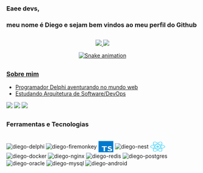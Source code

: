 ### Eaee devs,
### meu nome é Diego e sejam bem vindos ao meu perfil do Github

##

<div align="center">
  <a href="https://github.com/sempredrf">
  <img height="180em" src="https://github-readme-stats.vercel.app/api?username=sempredrf&show_icons=true&theme=dracula&include_all_commits=true&count_private=true"/>
  <img height="180em" src="https://github-readme-stats.vercel.app/api/top-langs/?username=sempredrf&layout=compact&langs_count=7&theme=dracula"/>
    
  ![Snake animation](https://github.com/sempredrf/sempredrf/blob/output/github-contribution-grid-snake.svg)
</div>
  
##

### Sobre mim
- Programador Delphi aventurando no mundo web
- Estudando Arquitetura de Software/DevOps

<div>   
  <a href="https://www.linkedin.com/in/sempredrf" target="_blank"><img src="https://img.shields.io/badge/-LinkedIn-%230077B5?style=for-the-badge&logo=linkedin&logoColor=white" target="_blank"></a>  
  <a href = "mailto:sempredrf@gmail.com"><img src="https://img.shields.io/badge/-Gmail-%23333?style=for-the-badge&logo=gmail&logoColor=white" target="_blank"></a>
  <a href="https://instagram.com/sempredrf" target="_blank"><img src="https://img.shields.io/badge/-Instagram-%23E4405F?style=for-the-badge&logo=instagram&logoColor=white" target="_blank"></a> 	 
</div>
  
##  
### Ferramentas e Tecnologias
<div style="display: inline_block"><br>  
  <img align="center" alt="diego-delphi" height="40" width="40" title="Delphi" src="https://upload.wikimedia.org/wikipedia/commons/b/bd/Delphi_Language_Logo.png" />
  <img align="center" alt="diego-firemonkey" height="40" width="40" title="Firemonkey" src="https://upload.wikimedia.org/wikipedia/en/thumb/c/cb/FireMonkeyLogo.svg/1024px-FireMonkeyLogo.svg.png" />
  <img align="center" alt="diego-Ts" height="30" width="40" title="TypeScript" src="https://raw.githubusercontent.com/devicons/devicon/master/icons/typescript/typescript-plain.svg">
  <img align="center" alt="diego-nest" height="40" width="40" title="NestJS" src="https://cdn.jsdelivr.net/gh/devicons/devicon/icons/nestjs/nestjs-plain.svg" />
  <img align="center" alt="diego-React" height="30" width="40" title="React" src="https://raw.githubusercontent.com/devicons/devicon/master/icons/react/react-original.svg">      
  <img align="center" alt="diego-docker" height="40" width="40" title="Docker" src="https://cdn.jsdelivr.net/gh/devicons/devicon/icons/docker/docker-original.svg" />
  <img align="center" alt="diego-nginx" height="40" width="40" title="Nginx" src="https://cdn.jsdelivr.net/gh/devicons/devicon/icons/nginx/nginx-original.svg" />
  <img align="center" alt="diego-redis" height="40" width="40" title="Redis" src="https://cdn.jsdelivr.net/gh/devicons/devicon/icons/redis/redis-original.svg" />
  <img align="center" alt="diego-postgres" height="40" width="40" title="PostgreSQL" src="https://cdn.jsdelivr.net/gh/devicons/devicon/icons/postgresql/postgresql-original.svg" />
  <img align="center" alt="diego-oracle" height="40" width="40" title="Oracle" src="https://cdn.jsdelivr.net/gh/devicons/devicon/icons/oracle/oracle-original.svg" />
  <img align="center" alt="diego-mysql" height="40" width="40" title="MySQL" src="https://cdn.jsdelivr.net/gh/devicons/devicon/icons/mysql/mysql-original.svg" />
  <img align="center" alt="diego-android" height="40" width="40" title="Android" src="https://cdn.jsdelivr.net/gh/devicons/devicon/icons/android/android-plain.svg" />
</div>
  
##
 
